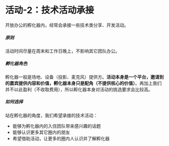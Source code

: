 # 活动-2：技术活动承接

开放办公的孵化器内，经常会承接一些技术类分享、开发活动。

##### 原则
活动时间尽量在周末和工作日晚上，不影响其它团队办公。

##### 孵化器角色
孵化器一般是场地、设备（投影、麦克风）提供方。**活动本身是一个平台，邀请到的嘉宾提供内容和价值，孵化器本身只是配角（不提供核心的价值）**。再加上我们并不以此盈利（不收取费用），所以孵化器本身对活动的挑选要求会比较高。

##### 如何选择
站在孵化器的角度，我们希望承接的技术活动：

- 能够为孵化器内的入住团队带来感兴趣的话题
- 能够认识更多其它圈内的朋友
- 希望借助活动，让更多的圈内人认识并了解孵化器
